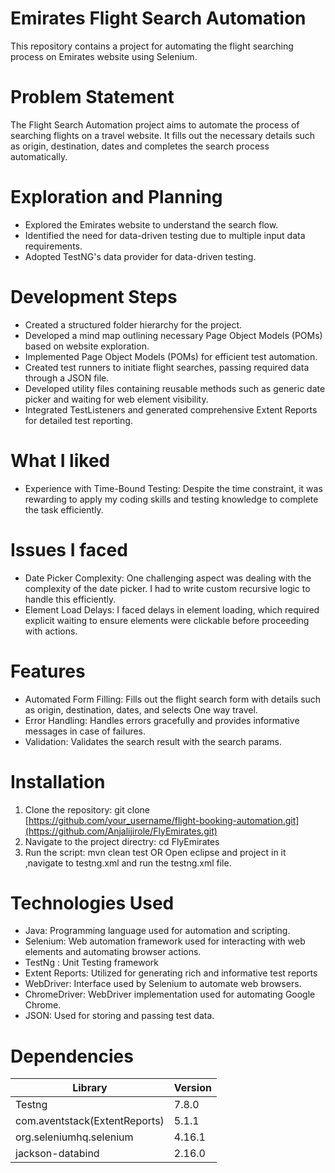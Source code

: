 # Emirates Flight Search Automation

This repository contains a project for automating the flight searching process on Emirates website using Selenium.

# Problem Statement
The Flight Search Automation project aims to automate the process of searching flights on a travel website. It fills out the necessary details such as origin, destination, dates and completes the search process automatically.

# Exploration and Planning
* Explored the Emirates website to understand the search flow.
* Identified the need for data-driven testing due to multiple input data requirements.
* Adopted TestNG's data provider for data-driven testing.
  
# Development Steps
* Created a structured folder hierarchy for the project.
* Developed a mind map outlining necessary Page Object Models (POMs) based on website exploration.
* Implemented Page Object Models (POMs) for efficient test automation.
* Created test runners to initiate flight searches, passing required data through a JSON file.
* Developed utility files containing reusable methods such as generic date picker and waiting for web element visibility.
* Integrated TestListeners and generated comprehensive Extent Reports for detailed test reporting.

# What I liked
* Experience with Time-Bound Testing: Despite the time constraint, it was rewarding to apply my coding skills and testing knowledge to complete the task efficiently.

# Issues I faced
* Date Picker Complexity: One challenging aspect was dealing with the complexity of the date picker. I had to write custom recursive logic to handle this efficiently.
* Element Load Delays: I faced delays in element loading, which required explicit waiting to ensure elements were clickable before proceeding with actions.
  
# Features
* Automated Form Filling: Fills out the flight search form with details such as origin, destination, dates, and selects One way travel.
* Error Handling: Handles errors gracefully and provides informative messages in case of failures.
* Validation: Validates the search result with the search params.

# Installation
1. Clone the repository:
   git clone [https://github.com/your_username/flight-booking-automation.git](https://github.com/Anjalijirole/FlyEmirates.git)
2. Navigate to the project directry:
  cd FlyEmirates
3. Run the script:
   mvn clean test
  OR
   Open eclipse and project in it ,navigate to testng.xml and run the testng.xml file.

# Technologies Used
* Java: Programming language used for automation and scripting.
* Selenium: Web automation framework used for interacting with web elements and automating browser actions.
* TestNg : Unit Testing framework
* Extent Reports: Utilized for generating rich and informative test reports
* WebDriver: Interface used by Selenium to automate web browsers.
* ChromeDriver: WebDriver implementation used for automating Google Chrome.
* JSON: Used for storing and passing test data.

# Dependencies
|Library                        |Version    |
|-------------------------------|-----------|
|Testng                         |7.8.0      |                 
|com.aventstack(ExtentReports)  |5.1.1      |
|org.seleniumhq.selenium        | 4.16.1    |
|jackson-databind               | 2.16.0    |

